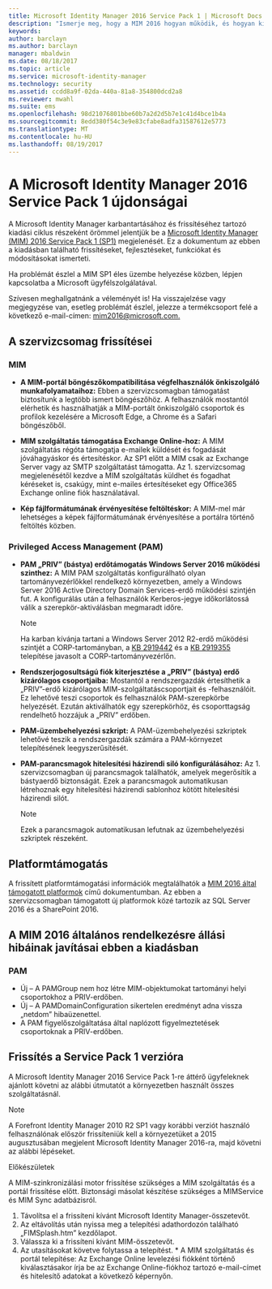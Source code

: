 ```yaml
---
title: Microsoft Identity Manager 2016 Service Pack 1 | Microsoft Docs
description: "Ismerje meg, hogy a MIM 2016 hogyan működik, és hogyan kínál biztonságosabb és kényelmesebb identitáskezelési környezetet a felhőben és helyszíni környezetben egyaránt."
keywords: 
author: barclayn
ms.author: barclayn
manager: mbaldwin
ms.date: 08/18/2017
ms.topic: article
ms.service: microsoft-identity-manager
ms.technology: security
ms.assetid: ccdd8a9f-02da-440a-81a8-354800dcd2a8
ms.reviewer: mwahl
ms.suite: ems
ms.openlocfilehash: 98d21076801bbe60b7a2d2d5b7e1c41d4bce1b4a
ms.sourcegitcommit: 8edd380f54c3e9e83cfabe8adfa31587612e5773
ms.translationtype: MT
ms.contentlocale: hu-HU
ms.lasthandoff: 08/19/2017
---
```

# <a name="whats-new-for-microsoft-identity-manager-2016-service-pack-1"></a>A Microsoft Identity Manager 2016 Service Pack 1 újdonságai #

A Microsoft Identity Manager karbantartásához és frissítéséhez tartozó kiadási ciklus részeként örömmel jelentjük be a [Microsoft Identity Manager (MIM) 2016 Service Pack 1 (SP1)](https://msdn.microsoft.com/subscriptions/downloads/?fileid=70212#searchTerm=&Languages=en&PageSize=10&PageIndex=0&FileId=70212) megjelenését. Ez a dokumentum az ebben a kiadásban található frissítéseket, fejlesztéseket, funkciókat és módosításokat ismerteti.

Ha problémát észlel a MIM SP1 éles üzembe helyezése közben, lépjen kapcsolatba a Microsoft ügyfélszolgálatával.

Szívesen meghallgatnánk a véleményét is! Ha visszajelzése vagy megjegyzése van, esetleg problémát észlel, jelezze a termékcsoport felé a következő e-mail-címen: [mim2016@microsoft.com.](mailto:mim2016@microsoft.com)



## <a name="updates-in-this-service-pack"></a>A szervizcsomag frissítései #

### <a name="mim"></a>MIM

- **A MIM-portál böngészőkompatibilitása végfelhasználók önkiszolgáló munkafolyamataihoz:** Ebben a szervizcsomagban támogatást biztosítunk a legtöbb ismert böngészőhöz. A felhasználók mostantól elérhetik és használhatják a MIM-portált önkiszolgáló csoportok és profilok kezelésére a Microsoft Edge, a Chrome és a Safari böngészőből.

- **MIM szolgáltatás támogatása Exchange Online-hoz:** A MIM szolgáltatás régóta támogatja e-mailek küldését és fogadását jóváhagyáskor és értesítéskor. Az SP1 előtt a MIM csak az Exchange Server vagy az SMTP szolgáltatást támogatta. Az 1. szervizcsomag megjelenésétől kezdve a MIM szolgáltatás küldhet és fogadhat kéréseket is, csakúgy, mint e-mailes értesítéseket egy Office365 Exchange online fiók használatával.

- **Kép fájlformátumának érvényesítése feltöltéskor:** A MIM-mel már lehetséges a képek fájlformátumának érvényesítése a portálra történő feltöltés közben.

### <a name="privileged-access-managementpam"></a>Privileged Access Management (PAM)

- **PAM „PRIV” (bástya) erdőtámogatás Windows Server 2016 működési szinthez:** A MIM PAM szolgáltatás konfigurálható olyan tartományvezérlőkkel rendelkező környezetben, amely a Windows Server 2016 Active Directory Domain Services-erdő működési szintjén fut. A konfigurálás után a felhasználók Kerberos-jegye időkorlátossá válik a szerepkör-aktiválásban megmaradt időre.

    >[!Note]
    Ha karban kívánja tartani a Windows Server 2012 R2-erdő működési szintjét a CORP-tartományban, a [KB 2919442](https://support.microsoft.com/en-us/kb/2919442) és a [KB 2919355](https://support.microsoft.com/en-us/kb/2919355) telepítése javasolt a CORP-tartományvezérlőn.

- **Rendszerjogosultságú fiók kiterjesztése a „PRIV” (bástya) erdő kizárólagos csoportjaiba:** Mostantól a rendszergazdák értesíthetik a „PRIV”-erdő kizárólagos MIM-szolgáltatáscsoportjait és -felhasználóit. Ez lehetővé teszi csoportok és felhasználók PAM-szerepkörbe helyezését.  Ezután aktiválhatók egy szerepkörhöz, és csoporttagság rendelhető hozzájuk a „PRIV” erdőben.

- **PAM-üzembehelyezési szkript:** A PAM-üzembehelyezési szkriptek lehetővé teszik a rendszergazdák számára a PAM-környezet telepítésének leegyszerűsítését.

- **PAM-parancsmagok hitelesítési házirendi siló konfigurálásához:** Az 1. szervizcsomagban új parancsmagok találhatók, amelyek megerősítik a bástyaerdő biztonságát. Ezek a parancsmagok automatikusan létrehoznak egy hitelesítési házirendi sablonhoz kötött hitelesítési házirendi silót.

    >[!Note]
    Ezek a parancsmagok automatikusan lefutnak az üzembehelyezési szkriptek részeként.


## <a name="platform-support"></a>Platformtámogatás
A frissített platformtámogatási információk megtalálhatók a [MIM 2016 által támogatott platformok](microsoft-identity-manager-2016-supported-platforms.md) című dokumentumban.  Az ebben a szervizcsomagban támogatott új platformok közé tartozik az SQL Server 2016 és a SharePoint 2016.

## <a name="issues-fixed-in-this-release-from-mim-2016-general-availability"></a>A MIM 2016 általános rendelkezésre állási hibáinak javításai ebben a kiadásban

### <a name="pam"></a>PAM
- Új – A PAMGroup nem hoz létre MIM-objektumokat tartományi helyi csoportokhoz a PRIV-erdőben.
- Új – A PAMDomainConfiguration sikertelen eredményt adna vissza „netdom” hibaüzenettel.
- A PAM figyelőszolgáltatása által naplózott figyelmeztetések csoportoknak a PRIV-erdőben.

## <a name="how-to-upgrade-to-service-pack-1"></a>Frissítés a Service Pack 1 verzióra

A Microsoft Identity Manager 2016 Service Pack 1-re áttérő ügyfeleknek ajánlott követni az alábbi útmutatót a környezetben használt összes szolgáltatásnál.

>[!Note]
>A Forefront Identity Manager 2010 R2 SP1 vagy korábbi verziót használó felhasználónak először frissíteniük kell a környezetüket a 2015 augusztusában megjelent Microsoft Identity Manager 2016-ra, majd követni az alábbi lépéseket.

Előkészületek

A MIM-szinkronizálási motor frissítése szükséges a MIM szolgáltatás és a portál frissítése előtt.
Biztonsági másolat készítése szükséges a MIMService és MIM Sync adatbázisról.

  1. Távolítsa el a frissíteni kívánt Microsoft Identity Manager-összetevőt.
  2. Az eltávolítás után nyissa meg a telepítési adathordozón található „FIMSplash.htm” kezdőlapot.
  3. Válassza ki a frissíteni kívánt MIM-összetevőt.
  4. Az utasításokat követve folytassa a telepítést.
    * A MIM szolgáltatás és portál telepítése: Az Exchange Online levelezési fiókként történő kiválasztásakor írja be az Exchange Online-fiókhoz tartozó e-mail-címet és hitelesítő adatokat a következő képernyőn.
